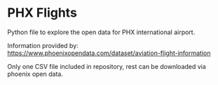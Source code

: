 # PHX Flights
Python file to explore the open data for PHX international airport.

Information provided by:
https://www.phoenixopendata.com/dataset/aviation-flight-information

Only one CSV file included in repository, rest can be downloaded via phoenix open data.
